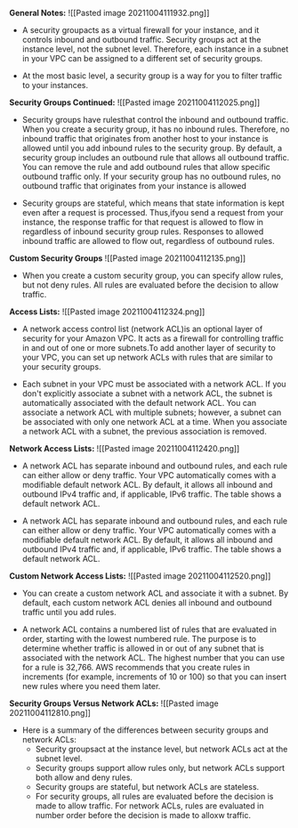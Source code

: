 **General Notes:**
![[Pasted image 20211004111932.png]]
* A security groupacts as a virtual firewall for your instance, and it controls inbound and outbound traffic. Security groups act at the instance level, not the subnet level. Therefore, each instance in a subnet in your VPC can be assigned to a different set of security groups.

* At the most basic level, a security group is a way for you to filter traffic to your instances.

**Security Groups Continued:**
![[Pasted image 20211004112025.png]]
* Security groups have rulesthat control the inbound and outbound traffic. When you create a security group, it has no inbound rules. Therefore, no inbound traffic that originates from another host to your instance is allowed until you add inbound rules to the security group. By default, a security group includes an outbound rule that allows all outbound traffic. You can remove the rule and add outbound rules that allow specific outbound traffic only. If your security group has no outbound rules, no outbound traffic that originates from your instance is allowed

* Security groups are stateful, which means that state information is kept even after a request is processed. Thus,ifyou send a request from your instance, the response traffic for that request is allowed to flow in regardless of inbound security group rules. Responses to allowed inbound traffic are allowed to flow out, regardless of outbound rules.

**Custom Security Groups**
![[Pasted image 20211004112135.png]]
* When you create a custom security group, you can specify allow rules, but not deny rules. All rules are evaluated before the decision to allow traffic.

**Access Lists:**
![[Pasted image 20211004112324.png]]
* A network access control list (network ACL)is an optional layer of security for your Amazon VPC. It acts as a firewall for controlling traffic in and out of one or more subnets.To add another layer of security to your VPC, you can set up network ACLs with rules that are similar to your security groups.

* Each subnet in your VPC must be associated with a network ACL. If you don't explicitly associate a subnet with a network ACL, the subnet is automatically associated with the default network ACL. You can associate a network ACL with multiple subnets; however, a subnet can be associated with only one network ACL at a time. When you associate a network ACL with a subnet, the previous association is removed.

**Network Access Lists:**
![[Pasted image 20211004112420.png]]
* A network ACL has separate inbound and outbound rules, and each rule can either allow or deny traffic. Your VPC automatically comes with a modifiable default network ACL. By default, it allows all inbound and outbound IPv4 traffic and, if applicable, IPv6 traffic. The table shows a default network ACL.

* A network ACL has separate inbound and outbound rules, and each rule can either allow or deny traffic. Your VPC automatically comes with a modifiable default network ACL. By default, it allows all inbound and outbound IPv4 traffic and, if applicable, IPv6 traffic. The table shows a default network ACL.

**Custom Network Access Lists:**
![[Pasted image 20211004112520.png]]
* You can create a custom network ACL and associate it with a subnet. By default, each custom network ACL denies all inbound and outbound traffic until you add rules.

* A network ACL contains a numbered list of rules that are evaluated in order, starting with the lowest numbered rule. The purpose is to determine whether traffic is allowed in or out of any subnet that is associated with the network ACL. The highest number that you can use for a rule is 32,766. AWS recommends that you create rules in increments (for example, increments of 10 or 100) so that you can insert new rules where you need them later.

**Security Groups Versus Network ACLs:**
![[Pasted image 20211004112810.png]]
* Here is a summary of the differences between security groups and network ACLs:
	* Security groupsact at the instance level, but network ACLs act at the subnet level.
	* Security groups support allow rules only, but network ACLs support both allow and deny rules.
	* Security groups are stateful, but network ACLs are stateless.
	* For security groups, all rules are evaluated before the decision is made to allow traffic. For network ACLs, rules are evaluated in number order before the decision is made to alloxw traffic.



